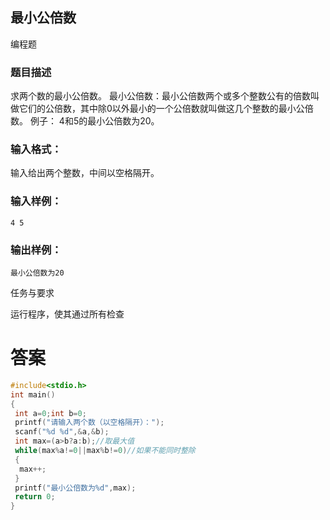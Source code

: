 ## 最小公倍数

编程题

### 题目描述

求两个数的最小公倍数。
最小公倍数：最小公倍数两个或多个整数公有的倍数叫做它们的公倍数，其中除0以外最小的一个公倍数就叫做这几个整数的最小公倍数。
例子：
4和5的最小公倍数为20。

### 输入格式：

输入给出两个整数，中间以空格隔开。

### 输入样例：

```
4 5
```

### 输出样例：

```
最小公倍数为20
```

任务与要求

运行程序，使其通过所有检查

# 答案
```c
#include<stdio.h>
int main()
{
 int a=0;int b=0;
 printf("请输入两个数（以空格隔开）：");
 scanf("%d %d",&a,&b);
 int max=(a>b?a:b);//取最大值 
 while(max%a!=0||max%b!=0)//如果不能同时整除 
 {
  max++;
 }
 printf("最小公倍数为%d",max);
 return 0;
}
```